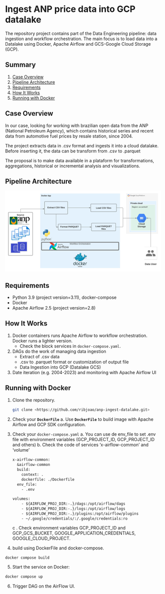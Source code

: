 # Ingest ANP price data into GCP datalake

The repository project contains part of the Data Engineering pipeline: data ingestion and workflow orchestration. The main focus is to load data into a Datalake using Docker, Apache Airflow and GCS-Google Cloud Storage (GCP).



## Summary
1. [Case Overview](#case-overview)
2. [Pipeline Architecture](#pipeline-architecture)
3. [Requirements](#requirements)
4. [How It Works](#how-it-works)
5. [Running with Docker](#running-with-docker)

## Case Overview

In our case, looking for working with brazilian open data from the ANP (National Petroleum Agency), which contains historical series and recent data from automotive fuel prices by resale station, since 2004.

The project extracts data in .csv format and ingests it into a cloud datalake. Before inserting it, the data can be transform from .csv to .parquet

The proposal is to make data available in a plataform for transformations, aggregations, historical or incremental analysis and visualizations.

## Pipeline Architecture
![pipeline_arch](assets/pipeline_arch.jpeg)

## Requirements
- Python 3.9 (project version=3.11), docker-compose
- Docker
- Apache Airflow 2.5 (project version=2.8)

## How It Works

1. Docker containers runs Apache Airflow to workflow orchestration.
Docker runs a lighter version. 
    - Check the block services in `docker-compose.yaml`.
2. DAGs do the work of managing data ingestion
    * Extract of .csv data
    * .csv to .parquet format or customization of output file
    * Data Ingestion into GCP (Datalake GCS)
3. Date iteration (e.g. 2004-2023) and monitoring with Apache Airflow UI

## Running with Docker

1. Clone the repository.
   
    ```bash
    git clone <https://github.com/ribjoao/anp-ingest-datalake.git>
    
    ```
    
3. Check your **`DockerFile`**
    a. Use **`DockerFile`** to build image with Apache Airflow and GCP SDK configuration.
4. Check your `docker-compose.yaml` 
    a. You can use de env_file to set .env file with environment variables (GCP_PROJECT_ID, GCP_PROJECT_ID and others)
    b. Check the code of services ‘x-airflow-common’ and ‘volume’ 
    
    ```
    x-airflow-common:
      &airflow-common
      build:
        context: .
        dockerfile: ./Dockerfile
      env_file:
        - .env
    ```
    
    ```
    volumes:
        - ${AIRFLOW_PROJ_DIR:-.}/dags:/opt/airflow/dags
        - ${AIRFLOW_PROJ_DIR:-.}/logs:/opt/airflow/logs
        - ${AIRFLOW_PROJ_DIR:-.}/plugins:/opt/airflow/plugins
        - ~/.google/credentials/:/.google/credentials:ro
    ```

    c . Check environment variables GCP_PROJECT_ID and GCP_GCS_BUCKET, GOOGLE_APPLICATION_CREDENTIALS, GOOGLE_CLOUD_PROJECT.

6. build using DockerFile and docker-compose.

```bash
docker compose build

```

5. Start the service on Docker:

```bash
docker compose up

```

6. Trigger DAG on the AirFlow UI.
